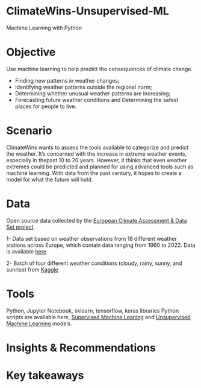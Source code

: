 # ClimateWins-Unsupervised-ML
Machine Learning with Python
# Objective
Use machine learning to help predict the consequences of climate change.
- Finding new patterns in weather changes;
- Identifying weather patterns outside the regional norm;
- Determining whether unusual weather patterns are increasing;
- Forecasting future weather conditions and Determining the safest places for people to live.
# Scenario
ClimateWins wants to assess the tools available to categorize and predict the weather. It’s concerned with the increase in extreme weather events, especially in thepast 10 to 20 years. However, it thinks that even weather extremes could be predicted and planned for using advanced tools such as machine learning. With data from the past century, it hopes to create a model for what the future will hold.
# Data
Open source data collected by the [European Climate Assessment & Data Set project](https://www.ecad.eu/).

1- Data set based on weather observations from 18 different weather stations across Europe, which contain data ranging from 1960 to 2022. Data is available [here](https://coach-courses-us.s3.amazonaws.com/public/courses/da-spec-ml/Scripts/A2/DATASET%20weather_prediction_dataset_processed.csv)

2- Batch of four different weather conditions (cloudy, rainy, sunny, and sunrise) from [Kaggle](https://www.kaggle.com/datasets/pratik2901/multiclass-weather-dataset)
# Tools
Python, Jupyter Notebook, sklearn, tensorflow, keras libraries
Python scripts are available here, [Supervised Machine Leaning](https://github.com/stepanova531/ClimateWins-Unsupervised-ML/tree/main/ClimateWins/02%20Scripts%20Supervised%20ML) and [Unsupervised Machine Learning](https://github.com/stepanova531/ClimateWins-Unsupervised-ML/tree/main/ClimateWins/03%20Scripts%20Unsupervised%20ML) models.
# Insights & Recommendations
# Key takeaways


